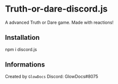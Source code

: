 # Truth-or-dare-discord.js
A advanced Truth or Dare game. Made with reactions!

## Installation
npm i discord.js






## Informations
Created by `GlowDocs`
Discord: GlowDocs#8075
